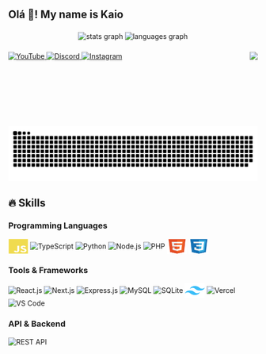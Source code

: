 <h2 align="left">Olá 👋! My name is Kaio</h2>

###

<div align="center">
  <img src="https://github-readme-stats.vercel.app/api?username=Trmxv9&theme=dracula" height="150" alt="stats graph" />
  <img src="https://github-readme-stats.vercel.app/api/top-langs?username=Trmxv9&locale=en&layout=compact&card_width=320&langs_count=5&theme=dracula" height="150" alt="languages graph" />
</div>

###

<img align="right" height="150" src="https://upload.wikimedia.org/wikipedia/commons/6/6a/JavaScript-logo.png" />

###

<div align="left">
  <a href="https://www.youtube.com/@SrTermax" target="_blank">
    <img src="https://img.shields.io/static/v1?message=YouTube&logo=youtube&label=&color=red&logoColor=white&style=for-the-badge" height="35" alt="YouTube" />
  </a>
  <a href="https://discord.gg/rNAXhxN3hN" target="_blank">
    <img src="https://img.shields.io/static/v1?message=Discord&logo=discord&label=&color=7289DA&logoColor=white&style=for-the-badge" height="35" alt="Discord" />
  </a>
  <a href="https://instagram.com/srtermax/" target="_blank">
    <img src="https://img.shields.io/static/v1?message=Instagram&logo=instagram&label=&color=cd486b&logoColor=white&style=for-the-badge" height="35" alt="Instagram" />
  </a>
</div>

###

<br clear="both">

<img src="https://raw.githubusercontent.com/TTVTheAgregado/TTVTheAgregado/output/snake.svg" alt="Snake animation" />

## 🔥 Skills

### Programming Languages
<div align="left">
    <img align="center" alt="JavaScript" height="30" width="40" src="https://raw.githubusercontent.com/devicons/devicon/master/icons/javascript/javascript-plain.svg">
    <img align="center" alt="TypeScript" height="30" width="40" src="https://cdn.jsdelivr.net/gh/devicons/devicon/icons/typescript/typescript-original.svg">
    <img align="center" alt="Python" height="30" width="40" src="https://cdn.jsdelivr.net/gh/devicons/devicon/icons/python/python-original.svg">
    <img align="center" alt="Node.js" height="30" width="40" src="https://cdn.jsdelivr.net/gh/devicons/devicon/icons/nodejs/nodejs-original.svg">
    <img align="center" alt="PHP" height="30" width="40" src="https://cdn.jsdelivr.net/gh/devicons/devicon/icons/php/php-original.svg">
    <img align="center" alt="HTML" height="30" width="40" src="https://raw.githubusercontent.com/devicons/devicon/master/icons/html5/html5-original.svg">
    <img align="center" alt="CSS" height="30" width="40" src="https://raw.githubusercontent.com/devicons/devicon/master/icons/css3/css3-original.svg">
</div>

### Tools & Frameworks
<div align="left">
    <img align="center" alt="React.js" height="30" width="40" src="https://cdn.jsdelivr.net/gh/devicons/devicon/icons/react/react-original.svg">
    <img align="center" alt="Next.js" height="30" width="40" src="https://cdn.jsdelivr.net/gh/devicons/devicon/icons/nextjs/nextjs-original.svg">
    <img align="center" alt="Express.js" height="30" width="40" src="https://cdn.jsdelivr.net/gh/devicons/devicon/icons/express/express-original.svg">
    <img align="center" alt="MySQL" height="30" width="40" src="https://cdn.jsdelivr.net/gh/devicons/devicon/icons/mysql/mysql-original.svg">
    <img align="center" alt="SQLite" height="30" width="40" src="https://cdn.jsdelivr.net/gh/devicons/devicon/icons/sqlite/sqlite-original.svg">
    <img align="center" alt="TailwindCSS" height="30" width="40" src="https://raw.githubusercontent.com/devicons/devicon/master/icons/tailwindcss/tailwindcss-original.svg">
    <img align="center" alt="Vercel" height="30" width="40" src="https://cdn.jsdelivr.net/gh/devicons/devicon/icons/vercel/vercel-original.svg">
    <img align="center" alt="VS Code" height="30" width="40" src="https://cdn.jsdelivr.net/gh/devicons/devicon/icons/vscode/vscode-original.svg">
</div>

### API & Backend
<div align="left">
    <img align="center" alt="REST API" height="30" width="40" src="https://upload.wikimedia.org/wikipedia/commons/d/d9/Node.js_logo.svg">
</div>
